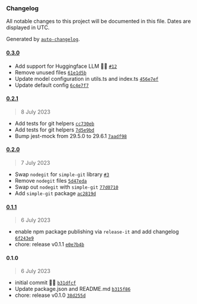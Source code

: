 ### Changelog

All notable changes to this project will be documented in this file. Dates are displayed in UTC.

Generated by [`auto-changelog`](https://github.com/CookPete/auto-changelog).

#### [0.3.0](https://github.com/GFargo/coco/compare/0.2.1...0.3.0)

- Add support for Huggingface LLM 🎉🤗  [`#12`](https://github.com/GFargo/coco/pull/12)
- Remove unused files [`61e1d5b`](https://github.com/GFargo/coco/commit/61e1d5b1fb1d47786c003096079aba3ef2cb3d96)
- Update model configuration in utils.ts and index.ts [`456e7ef`](https://github.com/GFargo/coco/commit/456e7ef99da1bcbdec5bf2740940056645590782)
- Update default config [`6c4e7f7`](https://github.com/GFargo/coco/commit/6c4e7f7f3880c135956ffa5a55253e89dfb36afd)

#### [0.2.1](https://github.com/GFargo/coco/compare/0.2.0...0.2.1)

> 8 July 2023

- Add tests for git helpers [`cc730eb`](https://github.com/GFargo/coco/commit/cc730ebf00498fe0acb70b0cba9eca1d737bbcff)
- Add tests for git helpers [`7d5e9bd`](https://github.com/GFargo/coco/commit/7d5e9bd96b2fd03b85b18d193514d24ca5f6bd77)
- Bump jest-mock from 29.5.0 to 29.6.1 [`7aadf98`](https://github.com/GFargo/coco/commit/7aadf98199043a9a062e2212db06530056752730)

#### [0.2.0](https://github.com/GFargo/coco/compare/0.1.1...0.2.0)

> 7 July 2023

- Swap `nodegit` for `simple-git` library [`#3`](https://github.com/GFargo/coco/pull/3)
- Remove `nodegit` files [`5d47eda`](https://github.com/GFargo/coco/commit/5d47eda951317017be1164126d0f9218a4041ec5)
- Swap out `nodegit` with `simple-git` [`77d0710`](https://github.com/GFargo/coco/commit/77d07108fbba60d86aaea2f441914789b60168de)
- Add `simple-git` package [`ac2819d`](https://github.com/GFargo/coco/commit/ac2819d9130bae997e4c109607c0cb460767a3c6)

#### [0.1.1](https://github.com/GFargo/coco/compare/0.1.0...0.1.1)

> 6 July 2023

- enable npm package publishing via `release-it` and add changelog [`6f243e9`](https://github.com/GFargo/coco/commit/6f243e9bdd76cc08c0c96ad93105f05ab482b2af)
- chore: release v0.1.1 [`e0e7b4b`](https://github.com/GFargo/coco/commit/e0e7b4b500f0052c42ac8d3330e2cc0df26f3540)

#### 0.1.0

> 6 July 2023

- initial commit 🤖🦍 [`b31dfcf`](https://github.com/GFargo/coco/commit/b31dfcfc70bfe125d1a3c6cc0ebc7c263d491034)
- Update package.json and README.md [`b315f86`](https://github.com/GFargo/coco/commit/b315f86427126b6d085f34ece3138cc0eb7564eb)
- chore: release v0.1.0 [`38d255d`](https://github.com/GFargo/coco/commit/38d255d0908c8145168c0c266bd8ee310f4437ab)
